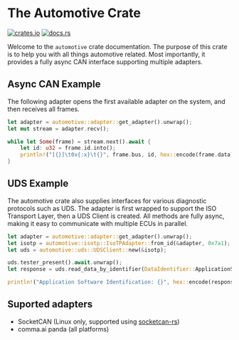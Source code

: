 # The Automotive Crate
[![crates.io](https://img.shields.io/crates/v/automotive.svg)](https://crates.io/crates/automotive)
[![docs.rs](https://img.shields.io/docsrs/automotive)](https://docs.rs/automotive/latest/automotive/)

Welcome to the `automotive` crate documentation. The purpose of this crate is to help you with all things automotive related. Most importantly, it provides a fully async CAN interface supporting multiple adapters.

## Async CAN Example

The following adapter opens the first available adapter on the system, and then receives all frames.

```rust
let adapter = automotive::adapter::get_adapter().unwrap();
let mut stream = adapter.recv();

while let Some(frame) = stream.next().await {
    let id: u32 = frame.id.into();
    println!("[{}]\t0x{:x}\t{}", frame.bus, id, hex::encode(frame.data));
}
```

## UDS Example

The automotive crate also supplies interfaces for various diagnostic protocols such as UDS. The adapter is first wrapped to support the ISO Transport Layer, then a UDS Client is created. All methods are fully async, making it easy to communicate with multiple ECUs in parallel.

```rust
let adapter = automotive::adapter::get_adapter().unwrap();
let isotp = automotive::isotp::IsoTPAdapter::from_id(&adapter, 0x7a1);
let uds = automotive::uds::UDSClient::new(&isotp);

uds.tester_present().await.unwrap();
let response = uds.read_data_by_identifier(DataIdentifier::ApplicationSoftwareIdentification as u16).await.unwrap();

println!("Application Software Identification: {}", hex::encode(response));
```

## Suported adapters
 - SocketCAN (Linux only, supported using [socketcan-rs](https://github.com/socketcan-rs/socketcan-rs))
 - comma.ai panda (all platforms)
